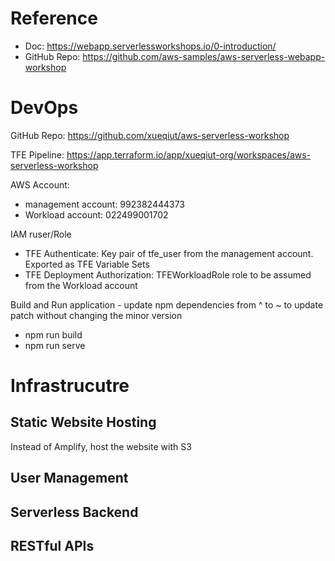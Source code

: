 # Reference
- Doc: https://webapp.serverlessworkshops.io/0-introduction/
- GitHub Repo: https://github.com/aws-samples/aws-serverless-webapp-workshop

# DevOps
GitHub Repo: https://github.com/xueqiut/aws-serverless-workshop

TFE Pipeline: https://app.terraform.io/app/xueqiut-org/workspaces/aws-serverless-workshop

AWS Account: 
- management account: 992382444373
- Workload account: 022499001702

IAM ruser/Role
- TFE Authenticate: Key pair of tfe_user from the management account. Exported as TFE Variable Sets
- TFE Deployment Authorization: TFEWorkloadRole role to be assumed from the Workload account

Build and Run application - update npm dependencies from ^ to ~ to update patch without changing the minor version
- npm run build
- npm run serve

# Infrastrucutre

## Static Website Hosting
Instead of Amplify, host the website with S3

## User Management

## Serverless Backend

## RESTful APIs